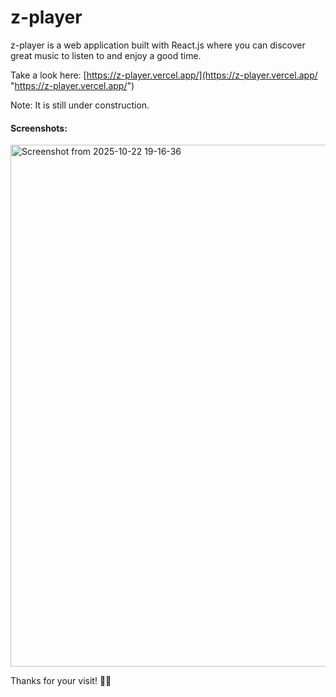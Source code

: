 # z-player

z-player is a web application built with React.js where you can discover great music to listen to and enjoy a good time.

Take a look here: [https://z-player.vercel.app/](https://z-player.vercel.app/ "https://z-player.vercel.app/")

Note: It is still under construction.

#### **Screenshots:**
<img width="1697" height="835" alt="Screenshot from 2025-10-22 19-16-36" src="https://github.com/user-attachments/assets/b48bea87-a9bb-4c3a-bf92-54ad6e8f2f95" />

Thanks for your visit! 🤘🏻
